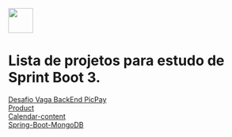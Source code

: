 <img width="50" height="50" loading="lazy" src="https://cdn.jsdelivr.net/gh/devicons/devicon/icons/spring/spring-original.svg" />  

# Lista de projetos para estudo de Sprint Boot 3.

[Desafio Vaga BackEnd PicPay](pickpaysimplificado)</br>
[Product]()</br>
[Calendar-content](content-calendar)</br>
[Spring-Boot-MongoDB](spring-Boot-MongoDB)</br>


 


